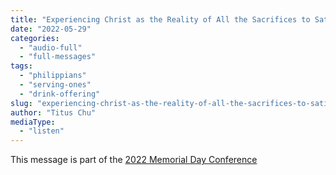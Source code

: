```yaml
---
title: "Experiencing Christ as the Reality of All the Sacrifices to Satisfy God (1)"
date: "2022-05-29"
categories: 
  - "audio-full"
  - "full-messages"
tags: 
  - "philippians"
  - "serving-ones"
  - "drink-offering"
slug: "experiencing-christ-as-the-reality-of-all-the-sacrifices-to-satisfy-god-1"
author: "Titus Chu"
mediaType: 
  - "listen"
---
```


This message is part of the [2022 Memorial Day Conference](https://asweetsavor.org/2022-memorial-day-conference-the-joyful-experience-of-the-drink-offering-on-the-sacrifice-and-service-of-faith/)
